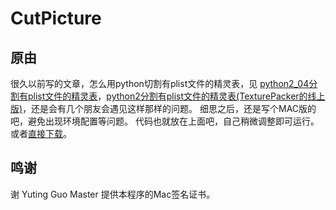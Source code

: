 # CutPicture

## 原由

很久以前写的文章，怎么用python切割有plist文件的精灵表，见 [python2_04分割有plist文件的精灵表](http://blog.afantree.com/python/python2-split-plist-spritesheet.html)，[python2分割有plist文件的精灵表(TexturePacker的线上版)](http://blog.afantree.com/python/python2-segmentation-have-file-elves-table-texturepacker-online-version.html)，还是会有几个朋友会遇见这样那样的问题。
细思之后，还是写个MAC版的吧，避免出现环境配置等问题。
代码也就放在上面吧，自己稍微调整即可运行。或者[直接下载]()。

## 鸣谢

谢 Yuting Guo Master 提供本程序的Mac签名证书。
